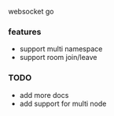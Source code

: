
websocket go


### features

* support multi namespace
* support room join/leave


### TODO

* add more docs
* add support for multi node

